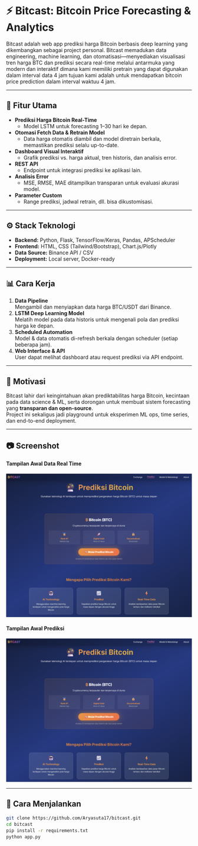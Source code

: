 # ⚡ Bitcast: Bitcoin Price Forecasting & Analytics

Bitcast adalah web app prediksi harga Bitcoin berbasis deep learning yang dikembangkan sebagai project personal. Bitcast memadukan data engineering, machine learning, dan otomatisasi—menyediakan visualisasi tren harga BTC dan prediksi secara real-time melalui antarmuka yang modern dan interaktif dimana kami memiliki pretrain yang dapat digunakan dalam interval data 4 jam tujuan kami adalah untuk mendapatkan bitcoin price prediction dalam interval waktuu 4 jam.

---

## 🚀 Fitur Utama

- **Prediksi Harga Bitcoin Real-Time**
  - Model LSTM untuk forecasting 1–30 hari ke depan.
- **Otomasi Fetch Data & Retrain Model**
  - Data harga otomatis diambil dan model diretrain berkala, memastikan prediksi selalu up-to-date.
- **Dashboard Visual Interaktif**
  - Grafik prediksi vs. harga aktual, tren historis, dan analisis error.
- **REST API**
  - Endpoint untuk integrasi prediksi ke aplikasi lain.
- **Analisis Error**
  - MSE, RMSE, MAE ditampilkan transparan untuk evaluasi akurasi model.
- **Parameter Custom**
  - Range prediksi, jadwal retrain, dll. bisa dikustomisasi.

---

## ⚙️ Stack Teknologi

- **Backend:** Python, Flask, TensorFlow/Keras, Pandas, APScheduler
- **Frontend:** HTML, CSS (Tailwind/Bootstrap), Chart.js/Plotly
- **Data Source:** Binance API / CSV
- **Deployment:** Local server, Docker-ready

---

## 📊 Cara Kerja

1. **Data Pipeline**  
   Mengambil dan menyiapkan data harga BTC/USDT dari Binance.
2. **LSTM Deep Learning Model**  
   Melatih model pada data historis untuk mengenali pola dan prediksi harga ke depan.
3. **Scheduled Automation**  
   Model & data otomatis di-refresh berkala dengan scheduler (setiap beberapa jam).
4. **Web Interface & API**  
   User dapat melihat dashboard atau request prediksi via API endpoint.

---

## 🧠 Motivasi

Bitcast lahir dari keingintahuan akan prediktabilitas harga Bitcoin, kecintaan pada data science & ML, serta dorongan untuk membuat sistem forecasting yang **transparan dan open-source**.  
Project ini sekaligus jadi playground untuk eksperimen ML ops, time series, dan end-to-end deployment.

---

## 📷 Screenshot

####  Tampilan Awal Data Real Time
![Bitcast Dashboard Example](assets/bitcast_dashboard2.png)  

####  Tampilan Awal Prediksi
![Bitcast Dashboard Example](assets/bitcast_dashboard2.png)  

---

## 🚦 Cara Menjalankan

```bash
git clone https://github.com/Aryasuta17/bitcast.git
cd bitcast
pip install -r requirements.txt
python app.py
